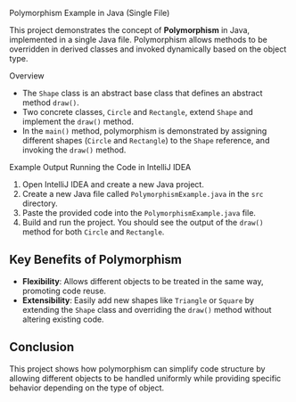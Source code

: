 Polymorphism Example in Java (Single File)

This project demonstrates the concept of **Polymorphism** in Java, implemented in a single Java file. Polymorphism allows methods to be overridden in derived classes and invoked dynamically based on the object type.

Overview

- The `Shape` class is an abstract base class that defines an abstract method `draw()`.
- Two concrete classes, `Circle` and `Rectangle`, extend `Shape` and implement the `draw()` method.
- In the `main()` method, polymorphism is demonstrated by assigning different shapes (`Circle` and `Rectangle`) to the `Shape` reference, and invoking the `draw()` method.

Example Output
Running the Code in IntelliJ IDEA

1. Open IntelliJ IDEA and create a new Java project.
2. Create a new Java file called `PolymorphismExample.java` in the `src` directory.
3. Paste the provided code into the `PolymorphismExample.java` file.
4. Build and run the project. You should see the output of the `draw()` method for both `Circle` and `Rectangle`.

## Key Benefits of Polymorphism

- **Flexibility**: Allows different objects to be treated in the same way, promoting code reuse.
- **Extensibility**: Easily add new shapes like `Triangle` or `Square` by extending the `Shape` class and overriding the `draw()` method without altering existing code.

## Conclusion

This project shows how polymorphism can simplify code structure by allowing different objects to be handled uniformly while providing specific behavior depending on the type of object.


